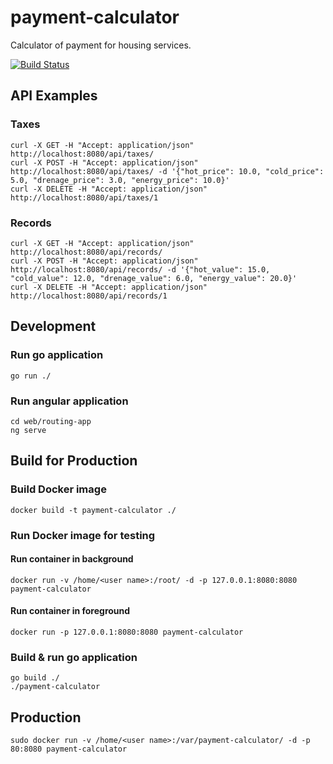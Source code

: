 # payment-calculator
Calculator of payment for housing services.

[![Build Status](http://51.250.69.53/badge/e6cf3c1b?branch=main)](http://51.250.69.53/repos/13)

## API Examples
### Taxes
```
curl -X GET -H "Accept: application/json" http://localhost:8080/api/taxes/
curl -X POST -H "Accept: application/json" http://localhost:8080/api/taxes/ -d '{"hot_price": 10.0, "cold_price": 5.0, "drenage_price": 3.0, "energy_price": 10.0}'
curl -X DELETE -H "Accept: application/json" http://localhost:8080/api/taxes/1
```
### Records
```
curl -X GET -H "Accept: application/json" http://localhost:8080/api/records/
curl -X POST -H "Accept: application/json" http://localhost:8080/api/records/ -d '{"hot_value": 15.0, "cold_value": 12.0, "drenage_value": 6.0, "energy_value": 20.0}'
curl -X DELETE -H "Accept: application/json" http://localhost:8080/api/records/1
```
## Development
### Run go application
```
go run ./
```

### Run angular application
```
cd web/routing-app
ng serve
```

## Build for Production
### Build Docker image
```
docker build -t payment-calculator ./
```
### Run Docker image for testing
#### Run container in background
```
docker run -v /home/<user name>:/root/ -d -p 127.0.0.1:8080:8080 payment-calculator
```
#### Run container in foreground
```
docker run -p 127.0.0.1:8080:8080 payment-calculator
```
### Build & run go application
```
go build ./
./payment-calculator
```
## Production
```
sudo docker run -v /home/<user name>:/var/payment-calculator/ -d -p 80:8080 payment-calculator
```

